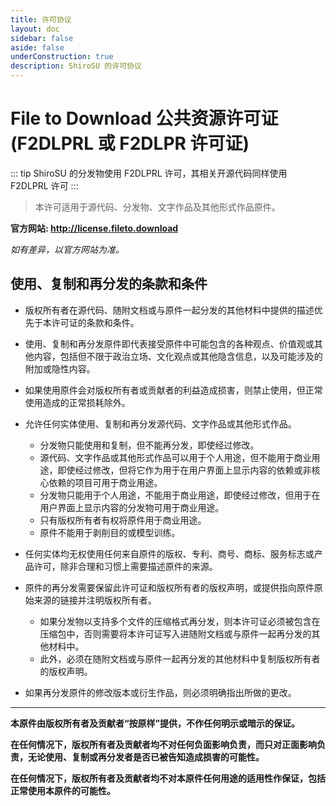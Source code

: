 ```yaml
---
title: 许可协议
layout: doc
sidebar: false
aside: false
underConstruction: true
description: ShiroSU 的许可协议
---
```


# File to Download 公共资源许可证 (F2DLPRL 或 F2DLPR 许可证)

::: tip
ShiroSU 的分发物使用 F2DLPRL 许可，其相关开源代码同样使用 F2DLPRL 许可
:::

> 本许可适用于源代码、分发物、文字作品及其他形式作品原件。

**官方网站: <http://license.fileto.download>**

_如有差异，以官方网站为准。_

## 使用、复制和再分发的条款和条件

- 版权所有者在源代码、随附文档或与原件一起分发的其他材料中提供的描述优先于本许可证的条款和条件。

- 使用、复制和再分发原件即代表接受原件中可能包含的各种观点、价值观或其他内容，包括但不限于政治立场、文化观点或其他隐含信息，以及可能涉及的附加或隐性内容。

- 如果使用原件会对版权所有者或贡献者的利益造成损害，则禁止使用，但正常使用造成的正常损耗除外。

- 允许任何实体使用、复制和再分发源代码、文字作品或其他形式作品。
  - 分发物只能使用和复制，但不能再分发，即使经过修改。
  - 源代码、文字作品或其他形式作品可以用于个人用途，但不能用于商业用途，即使经过修改，但将它作为用于在用户界面上显示内容的依赖或非核心依赖的项目可用于商业用途。
  - 分发物只能用于个人用途，不能用于商业用途，即使经过修改，但用于在用户界面上显示内容的分发物可用于商业用途。
  - 只有版权所有者有权将原件用于商业用途。
  - 原件不能用于剥削目的或模型训练。

- 任何实体均无权使用任何来自原件的版权、专利、商号、商标、服务标志或产品许可，除非合理和习惯上需要描述原件的来源。

- 原件的再分发需要保留此许可证和版权所有者的版权声明，或提供指向原件原始来源的链接并注明版权所有者。
  - 如果分发物以支持多个文件的压缩格式再分发，则本许可证必须被包含在压缩包中，否则需要将本许可证写入进随附文档或与原件一起再分发的其他材料中。
  - 此外，必须在随附文档或与原件一起再分发的其他材料中复制版权所有者的版权声明。

- 如果再分发原件的修改版本或衍生作品，则必须明确指出所做的更改。

---

**本原件由版权所有者及贡献者“按原样”提供，不作任何明示或暗示的保证。**

**在任何情况下，版权所有者及贡献者均不对任何负面影响负责，而只对正面影响负责，无论使用、复制或再分发者是否已被告知造成损害的可能性。**

**在任何情况下，版权所有者及贡献者均不对本原件任何用途的适用性作保证，包括正常使用本原件的可能性。**

